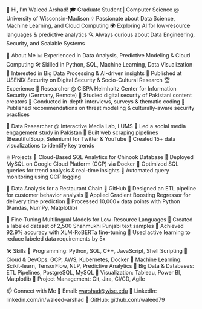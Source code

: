 👋 Hi, I'm Waleed Arshad!
🎓 Graduate Student | Computer Science @ University of Wisconsin-Madison
💡 Passionate about Data Science, Machine Learning, and Cloud Computing
🌍 Exploring AI for low-resource languages & predictive analytics
🔍 Always curious about Data Engineering, Security, and Scalable Systems

🚀 About Me
📊 Experienced in Data Analysis, Predictive Modeling & Cloud Computing
🛠️ Skilled in Python, SQL, Machine Learning, Data Visualization
📡 Interested in Big Data Processing & AI-driven insights
📜 Published at USENIX Security on Digital Security & Socio-Cultural Research
🏆 Experience
🔹 Researcher @ CISPA Helmholtz Center for Information Security (Germany, Remote)
📌 Studied digital security of Pakistani content creators
📌 Conducted in-depth interviews, surveys & thematic coding
📌 Published recommendations on threat modeling & culturally-aware security practices

🔹 Data Researcher @ Interactive Media Lab, LUMS
📌 Led a social media engagement study in Pakistan
📌 Built web scraping pipelines (BeautifulSoup, Selenium) for Twitter & YouTube
📌 Created 15+ data visualizations to identify key trends

🔥 Projects
🔹 Cloud-Based SQL Analytics for Chinook Database
📌 Deployed MySQL on Google Cloud Platform (GCP) via Docker
📌 Optimized SQL queries for trend analysis & real-time insights
📌 Automated query monitoring using GCP logging

🔹 Data Analysis for a Restaurant Chain 📌 GitHub
📌 Designed an ETL pipeline for customer behavior analysis
📌 Applied Gradient Boosting Regressor for delivery time prediction
📌 Processed 10,000+ data points with Python (Pandas, NumPy, Matplotlib)

🔹 Fine-Tuning Multilingual Models for Low-Resource Languages
📌 Created a labeled dataset of 2,500 Shahmukhi Punjabi text samples
📌 Achieved 92.9% accuracy with XLM-RoBERTa fine-tuning
📌 Used active learning to reduce labeled data requirements by 5x

🛠 Skills
📌 Programming: Python, SQL, C++, JavaScript, Shell Scripting
📌 Cloud & DevOps: GCP, AWS, Kubernetes, Docker
📌 Machine Learning: Scikit-learn, TensorFlow, NLP, Predictive Analytics
📌 Big Data & Databases: ETL Pipelines, PostgreSQL, MySQL
📌 Visualization: Tableau, Power BI, Matplotlib
📌 Project Management: Git, Jira, CI/CD, Agile

📫 Connect with Me
💌 Email: warshad@wisc.edu
🔗 LinkedIn: linkedin.com/in/waleed–arshad
🐙 GitHub: github.com/waleed79
